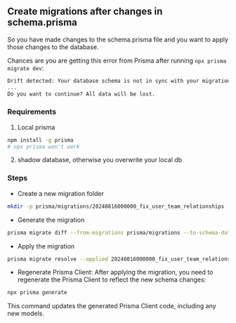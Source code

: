 ## Create migrations after changes in schema.prisma

So you have made changes to the schema.prisma file and you want to apply those changes to the database.

Chances are you are getting this error from Prisma after running `npx prisma migrate dev`:

```txt
Drift detected: Your database schema is not in sync with your migration history.
...
Do you want to continue? All data will be lost.
```

### Requirements

1. Local prisma

```bash
npm install -g prisma
# npx prisma won't work
```

2. shadow database, otherwise you overwrite your local db

### Steps

- Create a new migration folder

```bash
mkdir -p prisma/migrations/20240816000000_fix_user_team_relationships
```

- Generate the migration

```bash
prisma migrate diff --from-migrations prisma/migrations --to-schema-datamodel prisma/schema.prisma --shadow-database-url "postgresql://postgres.{SENSITIVE_PASSWORD}@aws-0-us-west-1.pooler.supabase.com:5432/postgres" --script > prisma/migrations/20240816000000_fix_user_team_relationships/migration.sql
```

- Apply the migration

```bash
prisma migrate resolve --applied 20240816000000_fix_user_team_relationships
```

- Regenerate Prisma Client:
After applying the migration, you need to regenerate the Prisma Client to reflect the new schema changes:

```bash
npx prisma generate
```

This command updates the generated Prisma Client code, including any new models.